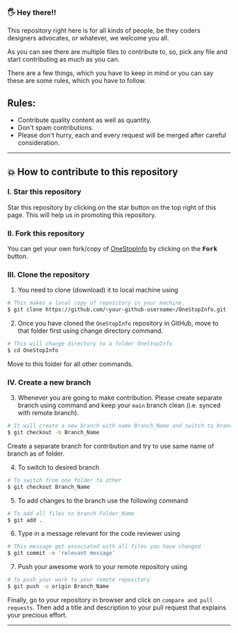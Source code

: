 ### 🖐 Hey there!!

This repository right here is for all kinds of people, be they coders designers advocates, or whatever, we welcome you all.

As you can see there are multiple files to contribute to, so, pick any file and start contributing as much as you can.

There are a few things, which you have to keep in mind or you can say these are some rules, which you have to follow.

## Rules:

* Contribute quality content as well as quantity.
* Don't spam contributions.
* Please don't hurry, each and every request will be merged after careful consideration.
---
## 💥 How to contribute to this repository

### I. Star this repository

Star this repository by clicking on the star button on the top right of this page. This will help us in promoting this repository.

### II. Fork this repository

You can get your own fork/copy of [OneStopInfo](https://github.com/GeekGuy-29/OneStopInfo) by clicking on the <kbd><b>Fork</b></kbd></a> button.

### III. Clone the repository

1.  You need to clone (download) it to local machine using

```sh
# This makes a local copy of repository in your machine.
$ git clone https://github.com/<your-github-username>/OneStopInfo.git 
```
2. Once you have cloned the `OneStopInfo` repository in GitHub, move to that folder first using change directory command.

```sh
# This will change directory to a folder OneStopInfo
$ cd OneStopInfo
```

Move to this folder for all other commands.

### IV. Create a new branch


3. Whenever you are going to make contribution. Please create separate branch using command and keep your `main` branch clean (i.e. synced with remote branch).

```sh
# It will create a new branch with name Branch_Name and switch to branch Folder_Name
$ git checkout -b Branch_Name
```

Create a separate branch for contribution and try to use same name of branch as of folder.

4. To switch to desired branch

```sh
# To switch from one folder to other
$ git checkout Branch_Name
```

5. To add changes to the branch use the following command

```sh
# To add all files to branch Folder_Name
$ git add .
```

6. Type in a message relevant for the code reviewer using

```sh
# This message get associated with all files you have changed
$ git commit -m 'relevant message'
```

7. Push your awesome work to your remote repository using

```sh
# To push your work to your remote repository
$ git push -u origin Branch_Name
```

Finally, go to your repository in browser and click on `compare and pull requests`. Then add a title and description to your pull request that explains your precious effort.

---

